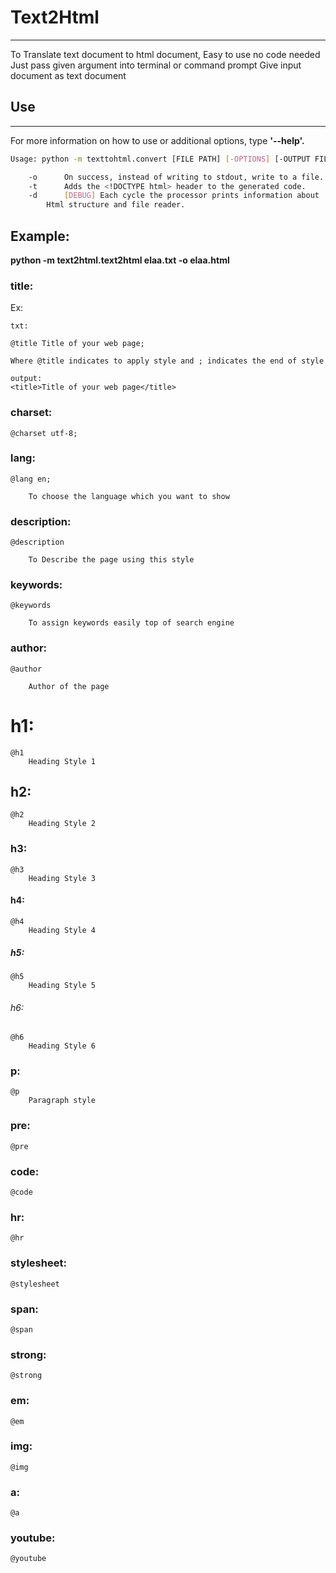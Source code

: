 # Text2Html
------------
To Translate text document to html document, Easy to use no code needed
Just pass given argument into terminal or command prompt
Give input document as text document

## Use
--------

For more information on how to use or additional options, type **'--help'.**

```sh
Usage: python -m texttohtml.convert [FILE PATH] [-OPTIONS] [-OUTPUT FILE PATH]

    -o		On success, instead of writing to stdout, write to a file.
    -t		Adds the <!DOCTYPE html> header to the generated code.
    -d		[DEBUG] Each cycle the processor prints information about
		Html structure and file reader.

```
## Example:

**python -m text2html.text2html elaa.txt -o elaa.html**

### title:

  Ex:
  
	txt:
	
	@title Title of your web page;
	
	Where @title indicates to apply style and ; indicates the end of style
	
	output:
	<title>Title of your web page</title>

### charset:

	@charset utf-8;
	
### lang:

	@lang en;

		To choose the language which you want to show
	
### description:

	@description

		To Describe the page using this style
	
### keywords:

	@keywords 

		To assign keywords easily top of search engine
	
### author:

	@author

		Author of the page
	
# h1:
	
	@h1 
		Heading Style 1
		
## h2:

	@h2 
		Heading Style 2
			
### h3:

	@h3 
		Heading Style 3
	
#### h4:

	@h4 
		Heading Style 4
	
##### h5:

	@h5 
		Heading Style 5
	
###### h6:

	@h6 
		Heading Style 6
	
### p:

	@p
		Paragraph style
	
### pre:
	@pre
	
### code:
	@code
	
### hr:
	@hr
	
### stylesheet:
	@stylesheet
	
### span:
	@span
	
### strong:
	@strong
### em:
	@em
	
### img:
	@img
	
### a:
	@a
	
### youtube:
	@youtube
	
